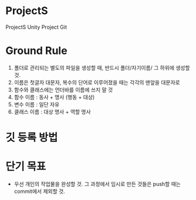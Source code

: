 # ProjectS
ProjectS Unity Project Git

# Ground Rule
1. 폴더로 관리되는 별도의 파일을 생성할 때, 반드시 폴더/자기이름/ 그 하위에 생성할 것.
2. 이름은 첫글자 대문자, 복수의 단어로 이루어졌을 때는 각각의 맨앞을 대문자로
3. 함수와 클래스에는 언더바를 이름에 쓰지 말 것
4. 함수 이름 : 동사 + 명사 (행동 + 대상)
5. 변수 이름 : 일단 자유
6. 클래스 이름 : 대상 명사 + 역할 명사

# 깃 등록 방법

# 단기 목표
* 우선 개인의 작업물을 완성할 것. 그 과정에서 임시로 만든 것들은 push할 때는 commit에서 제외할 것.

